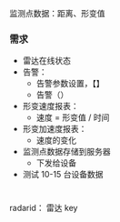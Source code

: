 监测点数据：距离、形变值

### 需求

<!-- - 监测点数据的时间 bug 修复 -->

- 雷达在线状态
- 告警：
  - 告警参数设置，【】
  - 告警（）
- 形变速度报表：
  - 速度 = 形变值 / 时间
- 形变加速度报表：
  - 速度的变化
- 监测点数据存储到服务器
  - 下发给设备
- 测试 10-15 台设备数据

#

radarid： 雷达 key
